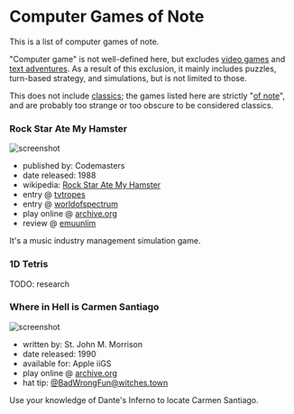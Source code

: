 Computer Games of Note
======================

This is a list of computer games of note.

"Computer game" is not well-defined here, but excludes
[video games](Video%20Games%20of%20Note.md) and
[text adventures](%20Text%20Adventures%20of%20Note.md).
As a result of this exclusion, it mainly includes puzzles,
turn-based strategy, and simulations, but is not limited to those.

This does not include [classics](Classic%20Computer%20Games.md); the games
listed here are strictly "[of note](A%20Note%20on%20Items%20of%20Note.md)",
and are probably too strange or too obscure to be considered classics.

### Rock Star Ate My Hamster

![screenshot](http://tacgr.emuunlim.com/downloads/gamescr/r/rockstaratemyhamster2.png)

*   published by: Codemasters
*   date released: 1988
*   wikipedia: [Rock Star Ate My Hamster](https://en.wikipedia.org/wiki/Rock_Star_Ate_My_Hamster)
*   entry @ [tvtropes](http://tvtropes.org/pmwiki/pmwiki.php/VideoGame/RockStarAteMyHamster)
*   entry @ [worldofspectrum](http://www.worldofspectrum.org/infoseekid.cgi?id=0009407)
*   play online @ [archive.org](https://archive.org/details/zx_Rock_Star_Ate_my_Hamster_1989_Codemasters_t_128K)
*   review @ [emuunlim](http://tacgr.emuunlim.com/downloads/filedetail.php?recid=755)

It's a music industry management simulation game.

### 1D Tetris

TODO: research

### Where in Hell is Carmen Santiago

![screenshot](https://ia801209.us.archive.org/18/items/a2_where_in_hell_is_carmen_santiago/screenshot_20_thumb.jpg)

*   written by: St. John M. Morrison
*   date released: 1990
*   available for: Apple iiGS
*   play online @ [archive.org](https://archive.org/details/a2_where_in_hell_is_carmen_santiago)
*   hat tip: [@BadWrongFun@witches.town](https://witches.town/@BadWrongFun/99137055385980762)

Use your knowledge of Dante's Inferno to locate Carmen Santiago.
